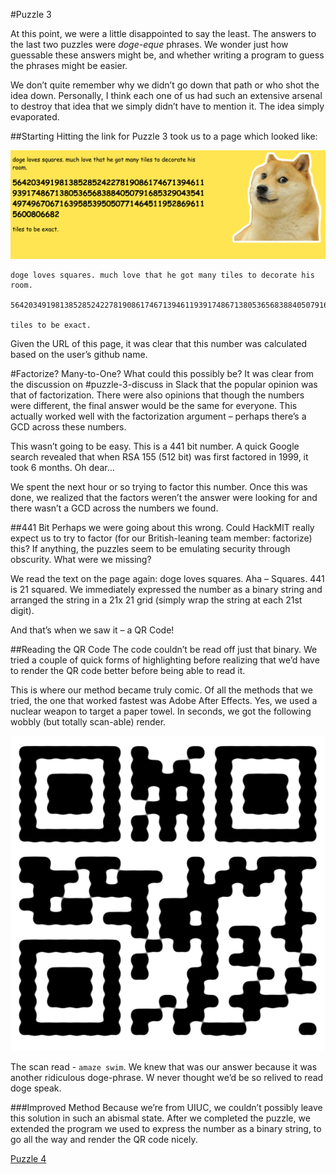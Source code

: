 #Puzzle 3

At this point, we were a little disappointed to say the least. The answers to the last two puzzles were _doge-eque_ phrases. We wonder just how guessable these answers might be, and whether writing a program to guess the phrases might be easier.

We don’t quite remember why we didn’t go down that path or who shot the idea down. Personally, I think each one of us had such an extensive arsenal to destroy that idea that we simply didn’t have to mention it. The idea simply evaporated.

##Starting
Hitting the link for Puzzle 3 took us to a page which looked like:

![Screen](https://raw.githubusercontent.com/MAKE-UIUC/CrackMIT/master/Puzzle%203/number.png)

```
doge loves squares. much love that he got many tiles to decorate his room.

5642034919813852852422781908617467139461193917486713805365683884050791685329043541497496706716395853950507714645119528696115600806682

tiles to be exact.
```
Given the URL of this page, it was clear that this number was calculated based on the user’s github name.

#Factorize? Many-to-One?
What could this possibly be? It was clear from the discussion on #puzzle-3-discuss in Slack that the popular opinion was that of factorization. There were also opinions that though the numbers were different, the final answer would be the same for everyone. This actually worked well with the factorization argument – perhaps there’s a GCD across these numbers.

This wasn’t going to be easy. This is a 441 bit number. A quick Google search revealed that when RSA 155 (512 bit) was first factored in 1999, it took 6 months. Oh dear…

 We spent the next hour or so trying to factor this number. Once this was done, we realized that the factors weren’t the answer were looking for and there wasn’t a GCD across the numbers we found.

##441 Bit
Perhaps we were going about this wrong. Could HackMIT really expect us to try to factor (for our British-leaning team member: factorize) this? If anything, the puzzles seem to be emulating security through obscurity. What were we missing?

We read the text on the page again: doge loves squares. Aha – Squares. 441 is 21 squared.
We immediately expressed the number as a binary string and arranged the string in a 21x 21 grid (simply wrap the string at each 21st digit). 

And that’s when we saw it – a QR Code!

##Reading the QR Code
The code couldn’t be read off just that binary. We tried a couple of quick forms of highlighting before realizing that we’d have to render the QR code better before being able to read it.

This is where our method became truly comic. Of all the methods that we tried, the one that worked fastest was Adobe After Effects. Yes, we used a nuclear weapon to target a paper towel. In seconds, we got the following wobbly (but totally scan-able) render.

![Wobbly QW](https://raw.githubusercontent.com/MAKE-UIUC/CrackMIT/master/Puzzle%203/Initial%20QR.png)

The scan read - `amaze swim`. We knew that was our answer because it was another ridiculous doge-phrase. W never thought we’d be so relived to read doge speak.

###Improved Method
Because we’re from UIUC, we couldn’t possibly leave this solution in such an abismal state. After we completed the puzzle, we extended the program we used to express the number as a binary string, to go all the way and render the QR code nicely. 

[Puzzle 4](https://github.com/MAKE-UIUC/CrackMIT/tree/master/Puzzle%204)